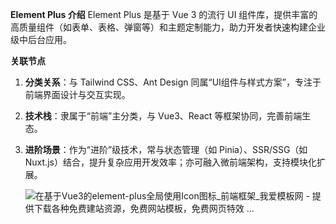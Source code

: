**Element Plus 介绍**
Element Plus 是基于 Vue 3 的流行 UI 组件库，提供丰富的高质量组件（如表单、表格、弹窗等）和主题定制能力，助力开发者快速构建企业级中后台应用。

**关联节点**

1. **分类关系**：与 Tailwind CSS、Ant Design 同属“UI组件与样式方案”，专注于前端界面设计与交互实现。

2. **技术栈**：隶属于“前端”主分类，与 Vue3、React 等框架协同，完善前端生态。

3. **进阶场景**：作为“进阶”级技术，常与状态管理（如 Pinia）、SSR/SSG（如 Nuxt.js）结合，提升复杂应用开发效率；亦可融入微前端架构，支持模块化扩展。

   ![在基于Vue3的element-plus全局使用Icon图标_前端框架_我爱模板网 - 提供下载各种免费建站资源，免费网站模板，免费网页特效 ...](https://ts1.cn.mm.bing.net/th/id/R-C.8a417b695f10110dd55f649e48b67f13?rik=YyGGoUR7kFnPNA&riu=http%3a%2f%2fwww.5imoban.net%2fuploadfile%2f2022%2f0524%2f20220524004801157.png&ehk=auJecJYTEh%2fJUI2HU%2f8ecFCv2%2bkvPaoo%2fgg9Widf0Hw%3d&risl=&pid=ImgRaw&r=0)